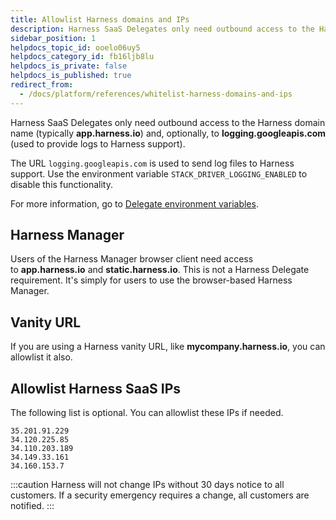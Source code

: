 ```yaml
---
title: Allowlist Harness domains and IPs
description: Harness SaaS Delegates only need outbound access to the Harness domain name (most commonly, app.harness.io) and, optionally, to logging.googleapis.com.
sidebar_position: 1
helpdocs_topic_id: ooelo06uy5
helpdocs_category_id: fb16ljb8lu
helpdocs_is_private: false
helpdocs_is_published: true
redirect_from:
  - /docs/platform/references/whitelist-harness-domains-and-ips
---
```



Harness SaaS Delegates only need outbound access to the Harness domain name (typically **app.harness.io**) and, optionally, to **logging.googleapis.com** (used to provide logs to Harness support).

The URL `logging.googleapis.com` is used to send log files to Harness support. Use the environment variable `STACK_DRIVER_LOGGING_ENABLED` to disable this functionality.

For more information, go to [Delegate environment variables](/docs/platform/delegates/delegate-reference/delegate-environment-variables/#stack_driver_logging_enabled).

## Harness Manager

Users of the Harness Manager browser client need access to **app.harness.io** and **static.harness.io**. This is not a Harness Delegate requirement. It's simply for users to use the browser-based Harness Manager.

## Vanity URL

If you are using a Harness vanity URL, like **mycompany.harness.io**, you can allowlist it also.

## Allowlist Harness SaaS IPs

The following list is optional. You can allowlist these IPs if needed.

```
35.201.91.229
34.120.225.85
34.110.203.189
34.149.33.161
34.160.153.7
```

:::caution
Harness will not change IPs without 30 days notice to all customers. If a security emergency requires a change, all customers are notified.
:::

